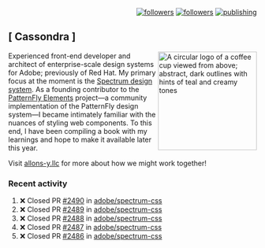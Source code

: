 <p align="right"><a rel="me" href="https://front-end.social/@castastrophe">
    <img alt="followers" title="Follow me on Mastodon" src="https://img.shields.io/mastodon/follow/109297102751309835?domain=https%3A%2F%2Ffront-end.social&label=Follow&logo=mastodon&logoColor=white&style=for-the-badge&labelColor=008080&color=006969"/></a>
  <a href="https://codepen.io/castastrophe/">
    <img alt="followers" title="Follow me on CodePen" src="https://img.shields.io/badge/16-1?color=640464&labelColor=7c007c&style=for-the-badge&logo=codepen&label=Follow"/></a>
<a href="https://castastrophe.medium.com/">
    <img alt="publishing" title="View articles on Medium" src="https://img.shields.io/badge/107-1?color=666&labelColor=444&label=subscribe&logo=medium&logoColor=white&style=for-the-badge"/></a>
</p>

## [&nbsp;Cassondra&nbsp;]

<img align="right" src="https://github-production-user-asset-6210df.s3.amazonaws.com/1840295/253016758-ba468774-1cd3-42c2-8f43-947b5eeb5edf.png" height="200" alt="A circular logo of a coffee cup viewed from above; abstract, dark outlines with hints of teal and creamy tones">

Experienced front-end developer and architect of enterprise-scale design systems for Adobe; previously of Red Hat. My primary focus at the moment is the [Spectrum design system](https://github.com/adobe/spectrum-css). As a founding contributor to the [PatternFly&nbsp;Elements](https://github.com/patternfly/patternfly-elements) project&mdash;a community implementation of the PatternFly design system&mdash;I became intimately familiar with the nuances of styling web components. To this end, I have been compiling a book with my learnings and hope to make it available later this year.

Visit [allons-y.llc](http://allons-y.llc/) for more about how we might work together!

### Recent activity

<!--START_SECTION:activity-->
1. ❌ Closed PR [#2490](https://github.com/adobe/spectrum-css/pull/2490) in [adobe/spectrum-css](https://github.com/adobe/spectrum-css)
2. ❌ Closed PR [#2489](https://github.com/adobe/spectrum-css/pull/2489) in [adobe/spectrum-css](https://github.com/adobe/spectrum-css)
3. ❌ Closed PR [#2488](https://github.com/adobe/spectrum-css/pull/2488) in [adobe/spectrum-css](https://github.com/adobe/spectrum-css)
4. ❌ Closed PR [#2487](https://github.com/adobe/spectrum-css/pull/2487) in [adobe/spectrum-css](https://github.com/adobe/spectrum-css)
5. ❌ Closed PR [#2486](https://github.com/adobe/spectrum-css/pull/2486) in [adobe/spectrum-css](https://github.com/adobe/spectrum-css)
<!--END_SECTION:activity-->

